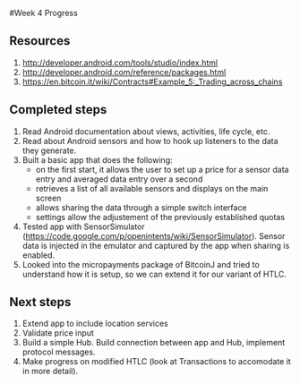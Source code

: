 #Week 4 Progress

## Resources

1. http://developer.android.com/tools/studio/index.html
2. http://developer.android.com/reference/packages.html
3. https://en.bitcoin.it/wiki/Contracts#Example_5:_Trading_across_chains

## Completed steps
1. Read Android documentation about views, activities, life cycle, etc.
2. Read about Android sensors and how to hook up listeners to the data they generate.
3. Built a basic app that does the following:
	- on the first start, it allows the user to set up a price for a sensor data entry and averaged data entry over a second
	- retrieves a list of all available sensors and displays on the main screen
	- allows sharing the data through a simple switch interface
	- settings allow the adjustement of the previously established quotas
4. Tested app with SensorSimulator (https://code.google.com/p/openintents/wiki/SensorSimulator). Sensor data is injected in the emulator and captured by the app when sharing is enabled.
5. Looked into the micropayments package of BitcoinJ and tried to understand how it is setup, so we can extend it for our variant of HTLC.

## Next steps
1. Extend app to include location services
2. Validate price input
3. Build a simple Hub. Build connection between app and Hub, implement protocol messages.
4. Make progress on modified HTLC (look at Transactions to accomodate it in more detail).